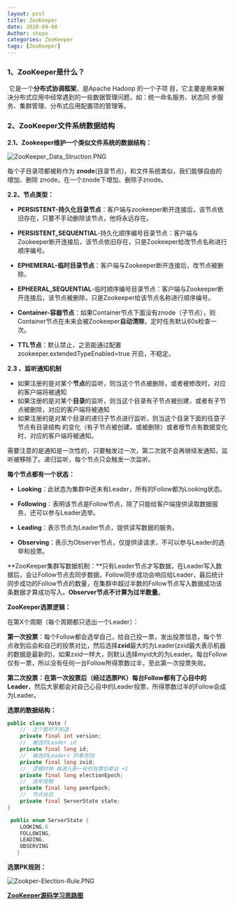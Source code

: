 ```yaml
---
layout: post
title: ZooKeeper
date: 2020-09-08
Author: shope
categories: ZooKeeper
tags: [ZooKeeper]
---
```

### 1、ZooKeeper是什么？

​		它是一个**分布式协调框架**，是Apache Hadoop 的一个子项 目，它主要是用来解决分布式应用中经常遇到的一些数据管理问题，如：统一命名服务、状态同 步服务、集群管理、分布式应用配置项的管理等。

### 2、ZooKeeper文件系统数据结构

**2.1、Zookeeper维护一个类似文件系统的数据结构：**

![ZooKeeper_Data_Struction.PNG](https://i.loli.net/2020/12/15/RWLyS2qiT9zZmxM.png)

每个子目录项都被称作为 **znode**(目录节点)，和文件系统类似，我们能够自由的增加、删除 znode，在一个znode下增加、删除子znode。

**2.2、节点类型：**

- **PERSISTENT­-持久化目录节点**：客户端与zookeeper断开连接后，该节点依旧存在，只要不手动删除该节点，他将永远存在。

- **PERSISTENT_SEQUENTIAL**-持久化顺序编号目录节点：客户端与Zookeeper断开连接后，该节点依旧存在，只是Zookeeper给改节点名称进行顺序编号。

- **EPHEMERAL-临时目录节点**：客户端与Zookeeper断开连接后，改节点被删除。

- **EPHEERAL_SEQUENTIAL**-临时顺序编号目录节点：客户端与Zookeeper断开连接后，该节点被删除，只是Zookeeper给该节点名称进行顺序编号。

- **Container-容器节点**：如果Container节点下面没有znode（子节点），则Container节点在未来会被Zookeeper**自动清除**，定时任务默认60s检查一次。

- **TTL节点**：默认禁止，之恶能通过配置zookeeper.extendedTypeEnabled=true 开启，不稳定。

  

**2.3 、监听通知机制**

- 如果注册的是对某个**节点**的监听，则当这个节点被删除，或者被修改时，对应的客户端将被通知
-  如果注册的是对某个**目录**的监听，则当这个目录有子节点被创建，或者有子节点被删除，对应的客户端将被通知
- 如果注册的是对某个目录的递归子节点进行监听，则当这个目录下面的任意子节点有目录结构 的变化（有子节点被创建，或被删除）或者根节点有数据变化时，对应的客户端将被通知。

需要注意的是通知是一次性的，只要触发过一次，第二次就不会再继续发通知，监听被移除了。递归监听，每个节点只会触发一次监听。

**每个节点都有一个状态：**

- **Looking**：此状态为集群中还未有Leader，所有的Follow都为Looking状态。

- **Following**：表明该节点是Follow节点，除了只能给客户端提供读取数据服务，还可以参与Leader选举。

- **Leading**：表示节点为Leader节点，提供读写数据的服务。

- **Observing**：表示为Observer节点，仅提供读请求，不可以参与Leader的选举和投票。

  

**ZooKeeper集群写数据机制：**只有Leader节点才写数据，在Leader写入数据后，会让Follow节点去同步数据，Follow同步成功会响应给Leader，最后统计同步成功的Follow节点的数量，在集群中超过半数的Follow节点写入数据成功该条数据才算成功写入。**Observer节点不计算为过半数量**。

**ZooKeeper选票逻辑：**

在第X个周期（每个周期都只选出一个Leader）：

**第一次投票**：每个Follow都会选举自己，给自己投一票，发出投票信息，每个节点收到后会和自己的投票对比，然后选择**zxid**最大的为Leader(zxid最大表示机器的数据是最新的)，如果zxid一样大，则默认选择myid大的为Leader。每台Follow仅有一票，所以没有任何一台Follow所得票数过半，至此第一次投票失败。

**第二次投票：**在第一次投票后（经过选票PK）每台Follow都有了**心目中的Leader**，然后大家都会对自己心目中的Leader投票，所得票数过半的Follow会成为Leader。

**选票的数据结构：**

```java
public class Vote {
    //	这个暂时不知道
    private final int version;
	//	被选的Leader id
    private final long id;
    //	被选的Leaders 的事务ID
    private final long zxid;
	//	逻辑时钟 每进入新一轮的投票后都会 +1
    private final long electionEpoch;
	//	选举周期
    private final long peerEpoch;
	//	节点状态
    private final ServerState state;
}

 public enum ServerState {
    LOOKING,0
    FOLLOWING,
    LEADING,
    OBSERVING
   }
```

**选票PK规则：**

![Zookper-Election-Rule.PNG](https://i.loli.net/2020/12/15/R4BNFrujqh8cv2e.png)



<a href="https://www.processon.com/diagraming/5fbe79107d9c08478997a0e2">**ZooKeeper源码学习思路图**</a>

